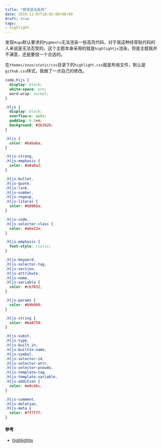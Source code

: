 ```yaml
---
title: "修改语法高亮"
date: 2019-11-07T18:02:08+08:00
draft: true
tags: 
- highlight
---
```


发现`Hugo`默认要求的`Pygments`无法渲染一些高亮代码，对于我这种经常贴代码的人来说是无法忍受的。这个主题本身采用的就是`highlightjs`渲染，但是主题我并不满意，还是要捏一个合适的。

<!--more-->

在`themes/zozo/static/css`目录下的`highlight.css`就是布局文件，默认是`github.css`样式，我做了一点自己的修改。

```css
code.hljs {
  display: block;
  white-space: pre;
  word-wrap: normal;
}

.hljs {
  display: block;
  overflow-x: auto;
  padding: 0.5em;
  background: #2b2b2b;
}

.hljs {
  color: #bababa;
}

.hljs-strong,
.hljs-emphasis {
  color: #a8a8a2;
}

.hljs-bullet,
.hljs-quote,
.hljs-link,
.hljs-number,
.hljs-regexp,
.hljs-literal {
  color: #6896ba;
}

.hljs-code,
.hljs-selector-class {
  color: #a6e22e;
}

.hljs-emphasis {
  font-style: italic;
}

.hljs-keyword,
.hljs-selector-tag,
.hljs-section,
.hljs-attribute,
.hljs-name,
.hljs-variable {
  color: #cb7832;
}

.hljs-params {
  color: #b9b9b9;
}

.hljs-string {
  color: #6a8759;
}

.hljs-subst,
.hljs-type,
.hljs-built_in,
.hljs-builtin-name,
.hljs-symbol,
.hljs-selector-id,
.hljs-selector-attr,
.hljs-selector-pseudo,
.hljs-template-tag,
.hljs-template-variable,
.hljs-addition {
  color: #e0c46c;
}

.hljs-comment,
.hljs-deletion,
.hljs-meta {
  color: #7f7f7f;
}
```

#### 参考

- [highlightjs](https://github.com/highlightjs/highlight.js)


